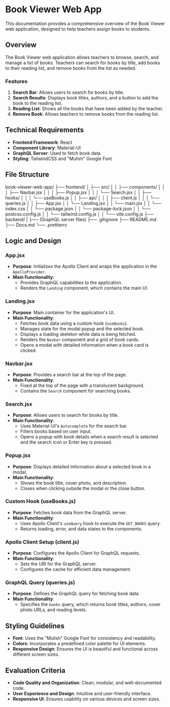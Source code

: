 # Book Viewer Web App

This documentation provides a comprehensive overview of the Book Viewer web application, designed to help teachers assign books to students.

## Overview

The Book Viewer web application allows teachers to browse, search, and manage a list of books. Teachers can search for books by title, add books to their reading list, and remove books from the list as needed.

### Features

1. **Search Bar**: Allows users to search for books by title.
2. **Search Results**: Displays book titles, authors, and a button to add the book to the reading list.
3. **Reading List**: Shows all the books that have been added by the teacher.
4. **Remove Book**: Allows teachers to remove books from the reading list.

## Technical Requirements

- **Frontend Framework**: React
- **Component Library**: Material-UI
- **GraphQL Server**: Used to fetch book data
- **Styling**: TailwindCSS and "Mulish" Google Font

## File Structure

book-viewer-web-app/
├── frontend/
│ ├── src/
│ │ ├── components/
│ │ │ ├── Navbar.jsx
│ │ │ ├── Popup.jsx
│ │ │ └── Search.jsx
│ │ ├── hooks/
│ │ │ └── useBooks.js
│ │ ├── api/
│ │ │ ├── client.js
│ │ │ └── queries.js
│ │ ├── App.jsx
│ │ └── Landing.jsx
│ │ └── main.jsx
│ │ └── index.css
│ │ └── package.json
│ │ └── package-lock.json
│ │ └── postcss.config.js
│ │ └── tailwind.config.js
│ │ └── vite.config.js
├── backend/
| ├── (GraphQL server files)
├── .gitignore
├── README.md
├── Docs.md
└── .prettierrc

## Logic and Design

### App.jsx

- **Purpose**: Initializes the Apollo Client and wraps the application in the `ApolloProvider`.
- **Main Functionality**:
  - Provides GraphQL capabilities to the application.
  - Renders the `Landing` component, which contains the main UI.

### Landing.jsx

- **Purpose**: Main container for the application's UI.
- **Main Functionality**:
  - Fetches book data using a custom hook (`useBooks`).
  - Manages state for the modal popup and the selected book.
  - Displays a loading skeleton while data is being fetched.
  - Renders the `Navbar` component and a grid of book cards.
  - Opens a modal with detailed information when a book card is clicked.

### Navbar.jsx

- **Purpose**: Provides a search bar at the top of the page.
- **Main Functionality**:
  - Fixed at the top of the page with a translucent background.
  - Contains the `Search` component for searching books.

### Search.jsx

- **Purpose**: Allows users to search for books by title.
- **Main Functionality**:
  - Uses Material-UI's `Autocomplete` for the search bar.
  - Filters books based on user input.
  - Opens a popup with book details when a search result is selected and the search icon or Enter key is pressed.

### Popup.jsx

- **Purpose**: Displays detailed information about a selected book in a modal.
- **Main Functionality**:
  - Shows the book title, cover photo, and description.
  - Closes when clicking outside the modal or the close button.

### Custom Hook (useBooks.js)

- **Purpose**: Fetches book data from the GraphQL server.
- **Main Functionality**:
  - Uses Apollo Client's `useQuery` hook to execute the `GET_BOOKS` query.
  - Returns loading, error, and data states to the components.

### Apollo Client Setup (client.js)

- **Purpose**: Configures the Apollo Client for GraphQL requests.
- **Main Functionality**:
  - Sets the URI for the GraphQL server.
  - Configures the cache for efficient data management.

### GraphQL Query (queries.js)

- **Purpose**: Defines the GraphQL query for fetching book data.
- **Main Functionality**:
  - Specifies the `books` query, which returns book titles, authors, cover photo URLs, and reading levels.

## Styling Guidelines

- **Font**: Uses the "Mulish" Google Font for consistency and readability.
- **Colors**: Incorporates a predefined color palette for UI elements.
- **Responsive Design**: Ensures the UI is beautiful and functional across different screen sizes.

## Evaluation Criteria

- **Code Quality and Organization**: Clean, modular, and well-documented code.
- **User Experience and Design**: Intuitive and user-friendly interface.
- **Responsive UI**: Ensures usability on various devices and screen sizes.
